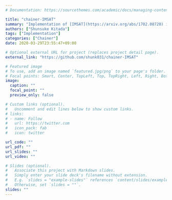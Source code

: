 ```yaml
---
# Documentation: https://sourcethemes.com/academic/docs/managing-content/

title: "chainer-IMSAT"
summary: "Implementation of [IMSAT](https://arxiv.org/abs/1702.08720) in Chainer."
authors: ["Shunsuke Kitada"]
tags: ["Implementation"]
categories: ["Chainer"]
date: 2020-03-29T23:55:47+09:00

# Optional external URL for project (replaces project detail page).
external_link: "https://github.com/shunk031/chainer-IMSAT"

# Featured image
# To use, add an image named `featured.jpg/png` to your page's folder.
# Focal points: Smart, Center, TopLeft, Top, TopRight, Left, Right, BottomLeft, Bottom, BottomRight.
image:
  caption: ""
  focal_point: ""
  preview_only: false

# Custom links (optional).
#   Uncomment and edit lines below to show custom links.
# links:
# - name: Follow
#   url: https://twitter.com
#   icon_pack: fab
#   icon: twitter

url_code: ""
url_pdf: ""
url_slides: ""
url_video: ""

# Slides (optional).
#   Associate this project with Markdown slides.
#   Simply enter your slide deck's filename without extension.
#   E.g. `slides = "example-slides"` references `content/slides/example-slides.md`.
#   Otherwise, set `slides = ""`.
slides: ""
---
```

